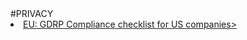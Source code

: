 <html>
<body>
#PRIVACY
<br>
<li><a href="https://gdpr.eu/compliance-checklist-us-companies">EU: GDRP Compliance checklist for US companies></li>

</body>
</html>
